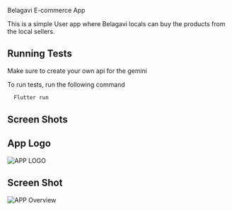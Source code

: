 
Belagavi E-commerce App

This is a simple User app where Belagavi locals can buy the products from the local sellers.


## Running Tests

Make sure to create your own api for the gemini

To run tests, run the following command

```bash
  Flutter run
```

## Screen Shots



## App Logo

![APP LOGO]([https://drive.google.com/file/d/17WyOIZhYv4doqkMEw8Z5cV341HK86gt3/view?usp=sharing](https://drive.google.com/file/d/17WyOIZhYv4doqkMEw8Z5cV341HK86gt3/view?usp=drive_link))


## Screen Shot

![APP Overview]([https://drive.google.com/file/d/1SInEXLuWBDozl_uQCEHhFl1q-xBHwLPO/view?usp=sharing](https://drive.google.com/file/d/1SInEXLuWBDozl_uQCEHhFl1q-xBHwLPO/view?usp=sharing))
